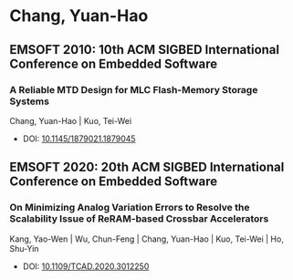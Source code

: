 # Chang, Yuan-Hao

## EMSOFT 2010: 10th ACM SIGBED International Conference on Embedded Software

### A Reliable MTD Design for MLC Flash-Memory Storage Systems
Chang, Yuan-Hao | Kuo, Tei-Wei
* DOI: [10.1145/1879021.1879045](https://doi.org/10.1145/1879021.1879045)

## EMSOFT 2020: 20th ACM SIGBED International Conference on Embedded Software

### On Minimizing Analog Variation Errors to Resolve the Scalability Issue of ReRAM-based Crossbar Accelerators
Kang, Yao-Wen | Wu, Chun-Feng | Chang, Yuan-Hao | Kuo, Tei-Wei | Ho, Shu-Yin
* DOI: [10.1109/TCAD.2020.3012250](https://doi.org/10.1109/TCAD.2020.3012250)

